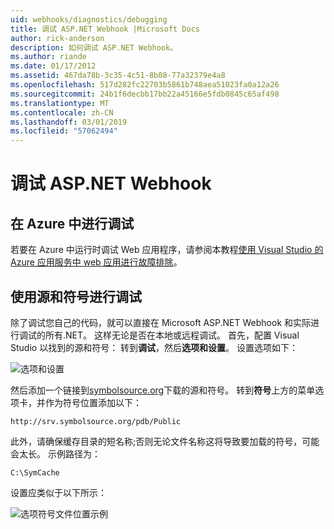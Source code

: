 ```yaml
---
uid: webhooks/diagnostics/debugging
title: 调试 ASP.NET Webhook |Microsoft Docs
author: rick-anderson
description: 如何调试 ASP.NET Webhook。
ms.author: riande
ms.date: 01/17/2012
ms.assetid: 467da78b-3c35-4c51-8b08-77a32379e4a8
ms.openlocfilehash: 517d282fc22703b5861b748aea51023fa0a12a26
ms.sourcegitcommit: 24b1f6decbb17bb22a45166e5fdb0845c65af498
ms.translationtype: MT
ms.contentlocale: zh-CN
ms.lasthandoff: 03/01/2019
ms.locfileid: "57062494"
---
```

# <a name="aspnet-webhooks-debugging"></a>调试 ASP.NET Webhook  

## <a name="debugging-in-azure"></a>在 Azure 中进行调试

若要在 Azure 中运行时调试 Web 应用程序，请参阅本教程[使用 Visual Studio 的 Azure 应用服务中 web 应用进行故障排除](https://azure.microsoft.com/documentation/articles/web-sites-dotnet-troubleshoot-visual-studio/#webserverlogs)。

## <a name="debugging-with-source-and-symbols"></a>使用源和符号进行调试

除了调试您自己的代码，就可以直接在 Microsoft ASP.NET Webhook 和实际进行调试的所有.NET。 这样无论是否在本地或远程调试。 首先，配置 Visual Studio 以找到的源和符号： 转到**调试**，然后**选项和设置**。 设置选项如下：

![选项和设置](_static/SourceSymbols.png)

然后添加一个链接到[symbolsource.org](http://symbolsource.org)下载的源和符号。 转到**符号**上方的菜单选项卡，并作为符号位置添加以下：

```
http://srv.symbolsource.org/pdb/Public
```

此外，请确保缓存目录的短名称;否则无论文件名称这将导致要加载的符号，可能会太长。 示例路径为：

```
C:\SymCache
```

设置应类似于以下所示：

![选项符号文件位置示例](_static/SymSource.png)
